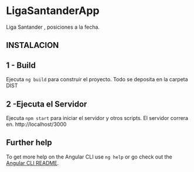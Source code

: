 # LigaSantanderApp

Liga Santander , posiciones a la fecha.

## INSTALACION

## 1 - Build

Ejecuta `ng build` para construir el proyecto. Todo se deposita en la carpeta DIST

## 2 -Ejecuta el Servidor
Ejecuta `npm start` para iniciar el servidor y otros scripts. El servidor correra en. http://localhost/3000


## Further help

To get more help on the Angular CLI use `ng help` or go check out the [Angular CLI README](https://github.com/angular/angular-cli/blob/master/README.md).
